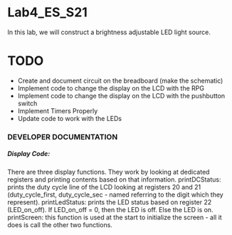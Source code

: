 # Lab4_ES_S21
In this lab, we will construct a brightness adjustable LED light source. 

# TODO
- Create and document circuit on the breadboard (make the schematic)
- Implement code to change the display on the LCD with the RPG
- Implement code to change the display on the LCD with the pushbutton switch
- Implement Timers Properly
- Update code to work with the LEDs

### DEVELOPER DOCUMENTATION
##### Display Code:
There are three display functions. They work by looking at dedicated registers and printing contents based on that information.
printDCStatus: prints the duty cycle line of the LCD looking at registers 20 and 21 (duty_cycle_first, duty_cycle_sec - named referring to the digit which they represent). 
printLedStatus: prints the LED status based on register 22 (LED_on_off). If LED_on_off = 0, then the LED is off.  Else the LED is on.
printScreen: this function is used at the start to initialize the screen - all it does is call the other two functions.

